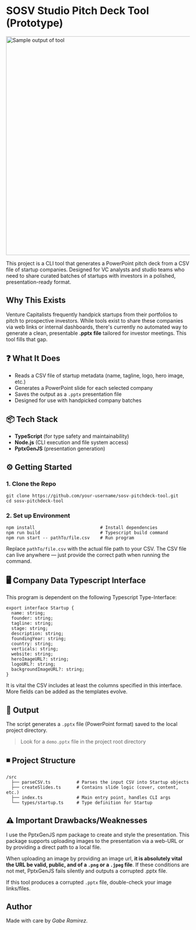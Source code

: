 # SOSV Studio Pitch Deck Tool (Prototype)
<img width="1057" height="599" alt="Sample output of tool" src="https://github.com/user-attachments/assets/ffb25939-338f-4582-aa9f-fb66c505cd23" />



This project is a CLI tool that generates a PowerPoint pitch deck from a CSV file of startup companies. Designed for VC analysts and studio teams who need to share curated batches of startups with investors in a polished, presentation-ready format.

## Why This Exists

Venture Capitalists frequently handpick startups from their portfolios to pitch to prospective investors. While tools exist to share these companies via web links or internal dashboards, there's currently no automated way to generate a clean, presentable **.pptx file** tailored for investor meetings. This tool fills that gap.

## ❓ What It Does

- Reads a CSV file of startup metadata (name, tagline, logo, hero image, etc.)
- Generates a PowerPoint slide for each selected company
- Saves the output as a `.pptx` presentation file
- Designed for use with handpicked company batches

## 📦 Tech Stack

- **TypeScript** (for type safety and maintainability)
- **Node.js** (CLI execution and file system access)
- **PptxGenJS** (presentation generation)

## ⚙️ Getting Started

### 1. Clone the Repo

```
git clone https://github.com/your-username/sosv-pitchdeck-tool.git
cd sosv-pitchdeck-tool
```

### 2. Set up Environment

```
npm install                         # Install dependencies
npm run build                       # Typescript build command
npm run start -- pathTo/file.csv    # Run program
```

Replace `pathTo/file.csv` with the actual file path to your CSV. The CSV file can live anywhere — just provide the correct path when running the command.

## 🖥️ Company Data Typescript Interface

This program is dependent on the following Typescript Type-Interface:

```
export interface Startup {
  name: string;
  founder: string;
  tagline: string;
  stage: string;
  description: string;
  foundingYear: string;
  country: string;
  verticals: string;
  website: string;
  heroImageURL?: string;
  logoURL?: string;
  backgroundImageURL?: string;
}
```

It is vital the CSV includes at least the columns specified in this interface. More fields can be added as the templates evolve.

## 💾 Output

The script generates a `.pptx` file (PowerPoint format) saved to the local project directory.

> Look for a `demo.pptx` file in the project root directory

## ◾️ Project Structure

```
/src
  ├── parseCSV.ts          # Parses the input CSV into Startup objects
  ├── createSlides.ts      # Contains slide logic (cover, content, etc.)
  ├── index.ts             # Main entry point, handles CLI args
  └── types/startup.ts     # Type definition for Startup

```

## ⚠️ Important Drawbacks/Weaknesses

I use the PptxGenJS npm package to create and style the presentation. This package supports uploading images to the presentation via a web-URL or by providing a direct path to a local file.

When uploading an image by providing an image url, **it is absolutely vital the URL be valid, public, and of a `.png` or a `.jpeg` file**. If these conditions are not met, PptxGenJS fails silently and outputs a corrupted .pptx file.

If this tool produces a corrupted `.pptx` file, double-check your image links/files.

## Author

Made with care by _Gabe Ramirez_.
